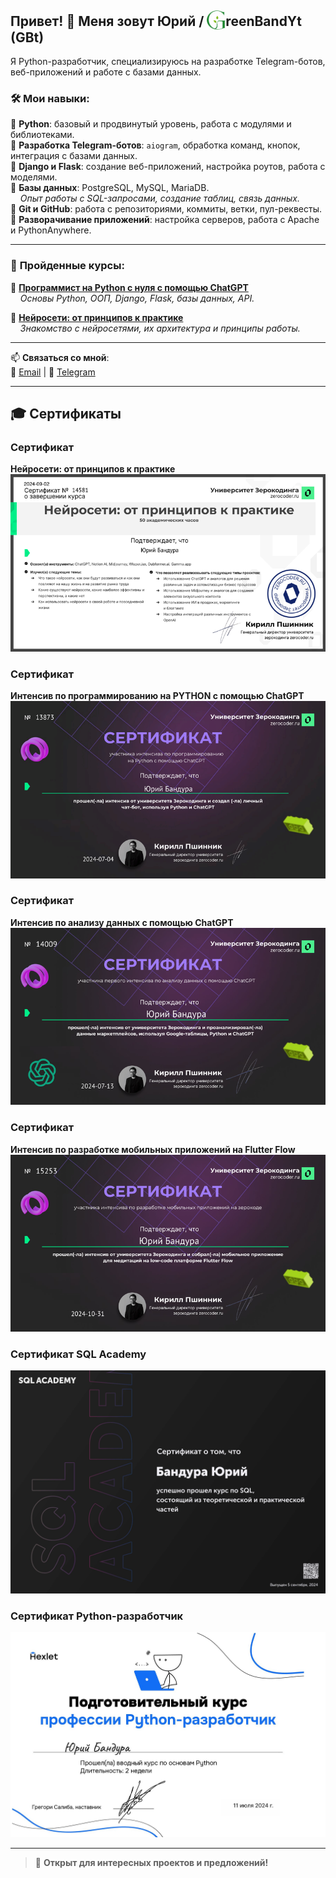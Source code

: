 ## Привет! 👋 Меня зовут Юрий  /  <img src="https://raw.githubusercontent.com/GreenBandYt/GreenBandYt/main/assets/images/b_logo_g.png" width="30" alt="G" style="vertical-align: -5px; display: inline-block;">reenBandYt (GBt)  
Я Python-разработчик, специализируюсь на разработке Telegram-ботов, веб-приложений и работе с базами данных.


### 🛠️ **Мои навыки**:
🔹 **Python**: базовый и продвинутый уровень, работа с модулями и библиотеками.  
🔹 **Разработка Telegram-ботов**: `aiogram`, обработка команд, кнопок, интеграция с базами данных.  
🔹 **Django и Flask**: создание веб-приложений, настройка роутов, работа с моделями.  
🔹 **Базы данных**: PostgreSQL, MySQL, MariaDB.  
&nbsp;&nbsp;&nbsp;&nbsp;*Опыт работы с SQL-запросами, создание таблиц, связь данных.*  
🔹 **Git и GitHub**: работа с репозиториями, коммиты, ветки, пул-реквесты.  
🔹 **Разворачивание приложений**: настройка серверов, работа с Apache и PythonAnywhere.  

---

### 📜 **Пройденные курсы**:
📌 **[Программист на Python с нуля с помощью ChatGPT](https://zerocoder.ru/python-from-scratch-with-chatgpt)**  
&nbsp;&nbsp;&nbsp;&nbsp;*Основы Python, ООП, Django, Flask, базы данных, API.*  

📌 **[Нейросети: от принципов к практике](https://zerocoder.ru/neural-networks-from-principles-to-practice?param=main_page)**  
&nbsp;&nbsp;&nbsp;&nbsp;*Знакомство с нейросетями, их архитектура и принципы работы.*  

---

📫 **Связаться со мной**:  
📧 [Email](mailto:bandurayv@yandex.ru) | 💬 [Telegram](https://t.me/BandYuraV)  

---

## 🎓 **Сертификаты**
### **Сертификат**  
**Нейросети: от принципов к практике**  
![Нейро Бизнес и ВИП (завершил)](https://raw.githubusercontent.com/GreenBandYt/GreenBandYt/main/certificates/Diploma_14581.png)

### **Сертификат**  
**Интенсив по программированию на PYTHON с помощью ChatGPT**  
![Интенсив по программированию на PYTHON с помощью ChatGPT](https://raw.githubusercontent.com/GreenBandYt/GreenBandYt/main/certificates/Diploma_13873.png)

### **Сертификат**  
**Интенсив по анализу данных с помощью ChatGPT**  
![Интенсив по анализу данных с помощью ChatGPT](https://raw.githubusercontent.com/GreenBandYt/GreenBandYt/main/certificates/Diploma_14009.png)

### **Сертификат**  
**Интенсив по разработке мобильных приложений на Flutter Flow**  
![Интенсив по разработке мобильных приложений на Flutter Flow](https://raw.githubusercontent.com/GreenBandYt/GreenBandYt/main/certificates/Diploma_15253.png)

### **Сертификат SQL Academy**  
![SQL Academy](https://raw.githubusercontent.com/GreenBandYt/GreenBandYt/main/certificates/SQL_ACADEMY.jpg)

### **Сертификат Python-разработчик**  
![Python Developer](https://raw.githubusercontent.com/GreenBandYt/GreenBandYt/main/certificates/Python_Sertificate.jpg)

---

> 🚀 **Открыт для интересных проектов и предложений!**
